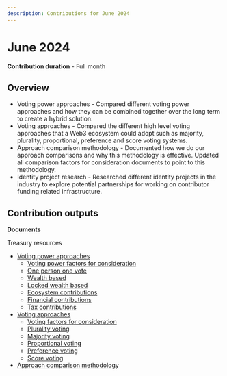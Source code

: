 ```yaml
---
description: Contributions for June 2024
---
```


# June 2024

**Contribution duration** - Full month



## Overview

* Voting power approaches - Compared different voting power approaches and how they can be combined together over the long term to create a hybrid solution.
* Voting approaches - Compared the different high level voting approaches that a Web3 ecosystem could adopt such as majority, plurality, proportional, preference and score voting systems.
* Approach comparison methodology - Documented how we do our approach comparisons and why this methodology is effective. Updated all comparison factors for consideration documents to point to this methodology.
* Identity project research - Researched different identity projects in the industry to explore potential partnerships for working on contributor funding related infrastructure.



## Contribution outputs



**Documents**

Treasury resources

* [Voting power approaches](https://docs.treasuries.co/voting/voting-power-approaches)
  * [Voting power factors for consideration](https://docs.treasuries.co/voting/voting-power-approaches/voting-power-factors-for-consideration)
  * [One person one vote](https://docs.treasuries.co/voting/voting-power-approaches/one-person-one-vote)
  * [Wealth based](https://docs.treasuries.co/voting/voting-power-approaches/wealth-based)
  * [Locked wealth based](https://docs.treasuries.co/voting/voting-power-approaches/locked-wealth-based)
  * [Ecosystem contributions](https://docs.treasuries.co/voting/voting-power-approaches/ecosystem-contributions)
  * [Financial contributions](../../../roadmap/other-areas-of-focus.md)
  * [Tax contributions](https://docs.treasuries.co/voting/voting-power-approaches/tax-contributions)
* [Voting approaches](https://docs.treasuries.co/voting/voting-approaches)
  * [Voting factors for consideration](https://docs.treasuries.co/voting/voting-approaches/voting-factors-for-consideration)
  * [Plurality voting](https://docs.treasuries.co/voting/voting-approaches/plurality-voting)
  * [Majority voting](https://docs.treasuries.co/voting/voting-approaches/majority-voting)
  * [Proportional voting](https://docs.treasuries.co/voting/voting-approaches/proportional-voting)
  * [Preference voting](https://docs.treasuries.co/voting/voting-approaches/preference-voting)
  * [Score voting](../../../roadmap/other-areas-of-focus.md)
* [Approach comparison methodology](https://docs.treasuries.co/analysis/approach-comparison-methodology)
